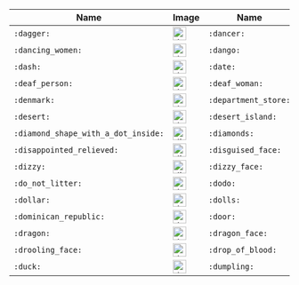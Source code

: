 | Name | Image | Name | Image | Name | Image | Name | Image |
| --- | --- | --- | --- | --- | --- | --- | --- |
| `:dagger:` | <img src="https://github.githubassets.com/images/icons/emoji/unicode/1f5e1.png?v8" alt="dagger" width="24" height="24" /> | `:dancer:` | <img src="https://github.githubassets.com/images/icons/emoji/unicode/1f483.png?v8" alt="dancer" width="24" height="24" /> | `:dancers:` | <img src="https://github.githubassets.com/images/icons/emoji/unicode/1f46f.png?v8" alt="dancers" width="24" height="24" /> | `:dancing_men:` | <img src="https://github.githubassets.com/images/icons/emoji/unicode/1f46f-2642.png?v8" alt="dancing_men" width="24" height="24" /> |
| `:dancing_women:` | <img src="https://github.githubassets.com/images/icons/emoji/unicode/1f46f-2640.png?v8" alt="dancing_women" width="24" height="24" /> | `:dango:` | <img src="https://github.githubassets.com/images/icons/emoji/unicode/1f361.png?v8" alt="dango" width="24" height="24" /> | `:dark_sunglasses:` | <img src="https://github.githubassets.com/images/icons/emoji/unicode/1f576.png?v8" alt="dark_sunglasses" width="24" height="24" /> | `:dart:` | <img src="https://github.githubassets.com/images/icons/emoji/unicode/1f3af.png?v8" alt="dart" width="24" height="24" /> |
| `:dash:` | <img src="https://github.githubassets.com/images/icons/emoji/unicode/1f4a8.png?v8" alt="dash" width="24" height="24" /> | `:date:` | <img src="https://github.githubassets.com/images/icons/emoji/unicode/1f4c5.png?v8" alt="date" width="24" height="24" /> | `:de:` | <img src="https://github.githubassets.com/images/icons/emoji/unicode/1f1e9-1f1ea.png?v8" alt="de" width="24" height="24" /> | `:deaf_man:` | <img src="https://github.githubassets.com/images/icons/emoji/unicode/1f9cf-2642.png?v8" alt="deaf_man" width="24" height="24" /> |
| `:deaf_person:` | <img src="https://github.githubassets.com/images/icons/emoji/unicode/1f9cf.png?v8" alt="deaf_person" width="24" height="24" /> | `:deaf_woman:` | <img src="https://github.githubassets.com/images/icons/emoji/unicode/1f9cf-2640.png?v8" alt="deaf_woman" width="24" height="24" /> | `:deciduous_tree:` | <img src="https://github.githubassets.com/images/icons/emoji/unicode/1f333.png?v8" alt="deciduous_tree" width="24" height="24" /> | `:deer:` | <img src="https://github.githubassets.com/images/icons/emoji/unicode/1f98c.png?v8" alt="deer" width="24" height="24" /> |
| `:denmark:` | <img src="https://github.githubassets.com/images/icons/emoji/unicode/1f1e9-1f1f0.png?v8" alt="denmark" width="24" height="24" /> | `:department_store:` | <img src="https://github.githubassets.com/images/icons/emoji/unicode/1f3ec.png?v8" alt="department_store" width="24" height="24" /> | `:dependabot:` | <img src="https://github.githubassets.com/images/icons/emoji/dependabot.png?v8" alt="dependabot" width="24" height="24" /> | `:derelict_house:` | <img src="https://github.githubassets.com/images/icons/emoji/unicode/1f3da.png?v8" alt="derelict_house" width="24" height="24" /> |
| `:desert:` | <img src="https://github.githubassets.com/images/icons/emoji/unicode/1f3dc.png?v8" alt="desert" width="24" height="24" /> | `:desert_island:` | <img src="https://github.githubassets.com/images/icons/emoji/unicode/1f3dd.png?v8" alt="desert_island" width="24" height="24" /> | `:desktop_computer:` | <img src="https://github.githubassets.com/images/icons/emoji/unicode/1f5a5.png?v8" alt="desktop_computer" width="24" height="24" /> | `:detective:` | <img src="https://github.githubassets.com/images/icons/emoji/unicode/1f575.png?v8" alt="detective" width="24" height="24" /> |
| `:diamond_shape_with_a_dot_inside:` | <img src="https://github.githubassets.com/images/icons/emoji/unicode/1f4a0.png?v8" alt="diamond_shape_with_a_dot_inside" width="24" height="24" /> | `:diamonds:` | <img src="https://github.githubassets.com/images/icons/emoji/unicode/2666.png?v8" alt="diamonds" width="24" height="24" /> | `:diego_garcia:` | <img src="https://github.githubassets.com/images/icons/emoji/unicode/1f1e9-1f1ec.png?v8" alt="diego_garcia" width="24" height="24" /> | `:disappointed:` | <img src="https://github.githubassets.com/images/icons/emoji/unicode/1f61e.png?v8" alt="disappointed" width="24" height="24" /> |
| `:disappointed_relieved:` | <img src="https://github.githubassets.com/images/icons/emoji/unicode/1f625.png?v8" alt="disappointed_relieved" width="24" height="24" /> | `:disguised_face:` | <img src="https://github.githubassets.com/images/icons/emoji/unicode/1f978.png?v8" alt="disguised_face" width="24" height="24" /> | `:diving_mask:` | <img src="https://github.githubassets.com/images/icons/emoji/unicode/1f93f.png?v8" alt="diving_mask" width="24" height="24" /> | `:diya_lamp:` | <img src="https://github.githubassets.com/images/icons/emoji/unicode/1fa94.png?v8" alt="diya_lamp" width="24" height="24" /> |
| `:dizzy:` | <img src="https://github.githubassets.com/images/icons/emoji/unicode/1f4ab.png?v8" alt="dizzy" width="24" height="24" /> | `:dizzy_face:` | <img src="https://github.githubassets.com/images/icons/emoji/unicode/1f635.png?v8" alt="dizzy_face" width="24" height="24" /> | `:djibouti:` | <img src="https://github.githubassets.com/images/icons/emoji/unicode/1f1e9-1f1ef.png?v8" alt="djibouti" width="24" height="24" /> | `:dna:` | <img src="https://github.githubassets.com/images/icons/emoji/unicode/1f9ec.png?v8" alt="dna" width="24" height="24" /> |
| `:do_not_litter:` | <img src="https://github.githubassets.com/images/icons/emoji/unicode/1f6af.png?v8" alt="do_not_litter" width="24" height="24" /> | `:dodo:` | <img src="https://github.githubassets.com/images/icons/emoji/unicode/1f9a4.png?v8" alt="dodo" width="24" height="24" /> | `:dog:` | <img src="https://github.githubassets.com/images/icons/emoji/unicode/1f436.png?v8" alt="dog" width="24" height="24" /> | `:dog2:` | <img src="https://github.githubassets.com/images/icons/emoji/unicode/1f415.png?v8" alt="dog2" width="24" height="24" /> |
| `:dollar:` | <img src="https://github.githubassets.com/images/icons/emoji/unicode/1f4b5.png?v8" alt="dollar" width="24" height="24" /> | `:dolls:` | <img src="https://github.githubassets.com/images/icons/emoji/unicode/1f38e.png?v8" alt="dolls" width="24" height="24" /> | `:dolphin:` | <img src="https://github.githubassets.com/images/icons/emoji/unicode/1f42c.png?v8" alt="dolphin" width="24" height="24" /> | `:dominica:` | <img src="https://github.githubassets.com/images/icons/emoji/unicode/1f1e9-1f1f2.png?v8" alt="dominica" width="24" height="24" /> |
| `:dominican_republic:` | <img src="https://github.githubassets.com/images/icons/emoji/unicode/1f1e9-1f1f4.png?v8" alt="dominican_republic" width="24" height="24" /> | `:door:` | <img src="https://github.githubassets.com/images/icons/emoji/unicode/1f6aa.png?v8" alt="door" width="24" height="24" /> | `:doughnut:` | <img src="https://github.githubassets.com/images/icons/emoji/unicode/1f369.png?v8" alt="doughnut" width="24" height="24" /> | `:dove:` | <img src="https://github.githubassets.com/images/icons/emoji/unicode/1f54a.png?v8" alt="dove" width="24" height="24" /> |
| `:dragon:` | <img src="https://github.githubassets.com/images/icons/emoji/unicode/1f409.png?v8" alt="dragon" width="24" height="24" /> | `:dragon_face:` | <img src="https://github.githubassets.com/images/icons/emoji/unicode/1f432.png?v8" alt="dragon_face" width="24" height="24" /> | `:dress:` | <img src="https://github.githubassets.com/images/icons/emoji/unicode/1f457.png?v8" alt="dress" width="24" height="24" /> | `:dromedary_camel:` | <img src="https://github.githubassets.com/images/icons/emoji/unicode/1f42a.png?v8" alt="dromedary_camel" width="24" height="24" /> |
| `:drooling_face:` | <img src="https://github.githubassets.com/images/icons/emoji/unicode/1f924.png?v8" alt="drooling_face" width="24" height="24" /> | `:drop_of_blood:` | <img src="https://github.githubassets.com/images/icons/emoji/unicode/1fa78.png?v8" alt="drop_of_blood" width="24" height="24" /> | `:droplet:` | <img src="https://github.githubassets.com/images/icons/emoji/unicode/1f4a7.png?v8" alt="droplet" width="24" height="24" /> | `:drum:` | <img src="https://github.githubassets.com/images/icons/emoji/unicode/1f941.png?v8" alt="drum" width="24" height="24" /> |
| `:duck:` | <img src="https://github.githubassets.com/images/icons/emoji/unicode/1f986.png?v8" alt="duck" width="24" height="24" /> | `:dumpling:` | <img src="https://github.githubassets.com/images/icons/emoji/unicode/1f95f.png?v8" alt="dumpling" width="24" height="24" /> | `:dvd:` | <img src="https://github.githubassets.com/images/icons/emoji/unicode/1f4c0.png?v8" alt="dvd" width="24" height="24" /> |  |  |
